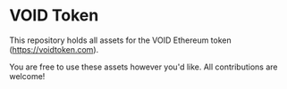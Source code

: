 # VOID Token
This repository holds all assets for the VOID Ethereum token (https://voidtoken.com).

You are free to use these assets however you'd like.  All contributions are welcome!
